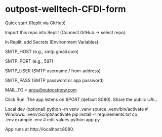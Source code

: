 # outpost-welltech-CFDI-form

Quick start (Replit via GitHub)

Import this repo into Replit (Connect GitHub → select repo).

In Replit, add Secrets (Environment Variables):

SMTP_HOST (e.g., smtp.gmail.com)

SMTP_PORT (e.g., 587)

SMTP_USER (SMTP username / from-address)

SMTP_PASS (SMTP password or app password)

MAIL_TO = anca@outpostnow.com

Click Run. The app listens on $PORT (default 8080). Share the public URL.

Local dev (optional)
python -m venv .venv
source .venv/bin/activate  # Windows: .venv\Scripts\activate
pip install -r requirements.txt
cp .env.example .env  # edit values
python app.py

App runs at http://localhost:8080.
